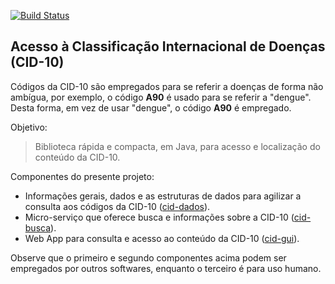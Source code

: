 [![Build Status](https://travis-ci.com/kyriosdata/cid10.svg?branch=master)](https://travis-ci.com/kyriosdata/cid10)

## Acesso à Classificação Internacional de Doenças (CID-10)

Códigos da CID-10 são empregados para se referir a doenças de forma não ambígua, por exemplo, 
o código **A90** é usado para se referir a "dengue". Desta forma, em vez de usar "dengue", o código
**A90** é empregado.

Objetivo:

> Biblioteca rápida e compacta, em Java,  para acesso e localização do conteúdo da CID-10.

Componentes do presente projeto:

- Informações gerais, dados e as estruturas de dados para agilizar a consulta aos códigos da CID-10 ([cid-dados](https://github.com/kyriosdata/cid10/tree/master/cid-dados)).
- Micro-serviço que oferece busca e informações sobre a CID-10 ([cid-busca](https://github.com/kyriosdata/cid10/tree/master/cid-busca)).
- Web App para consulta e acesso ao conteúdo da CID-10 ([cid-gui](https://github.com/kyriosdata/cid10/tree/master/cid-gui)).

Observe que o primeiro e segundo componentes acima podem ser empregados por outros softwares, enquanto o terceiro é para uso humano.

